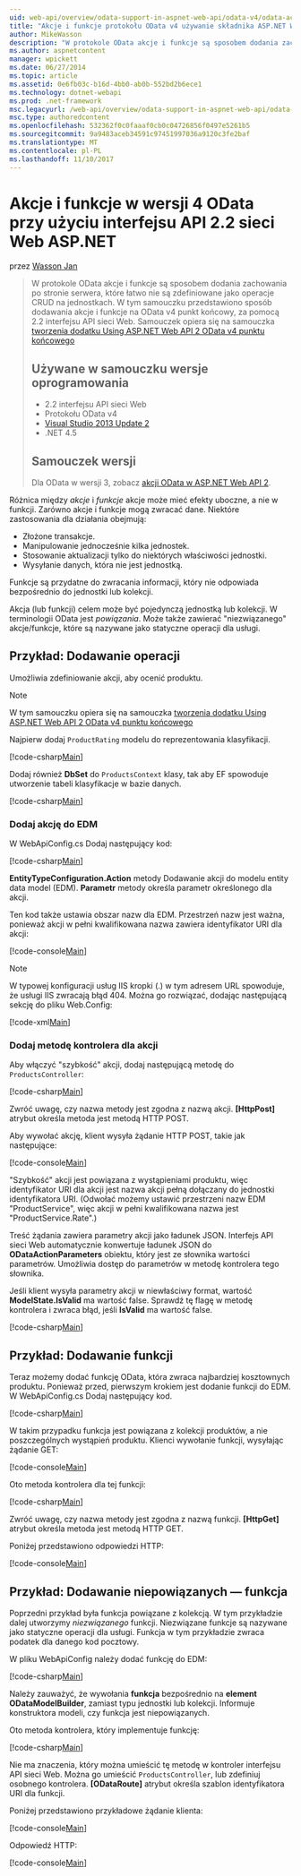 ```yaml
---
uid: web-api/overview/odata-support-in-aspnet-web-api/odata-v4/odata-actions-and-functions
title: "Akcje i funkcje protokołu OData v4 używanie składnika ASP.NET Web API 2.2 | Dokumentacja firmy Microsoft"
author: MikeWasson
description: "W protokole OData akcje i funkcje są sposobem dodania zachowania po stronie serwera, które łatwo nie są zdefiniowane jako operacje CRUD na jednostkach. Ten samouczek pokazuje, jak..."
ms.author: aspnetcontent
manager: wpickett
ms.date: 06/27/2014
ms.topic: article
ms.assetid: 0e6fb03c-b16d-4bb0-ab0b-552bd2b6ece1
ms.technology: dotnet-webapi
ms.prod: .net-framework
msc.legacyurl: /web-api/overview/odata-support-in-aspnet-web-api/odata-v4/odata-actions-and-functions
msc.type: authoredcontent
ms.openlocfilehash: 532362f0c0faaaf0cb0c04726856f0497e5261b5
ms.sourcegitcommit: 9a9483aceb34591c97451997036a9120c3fe2baf
ms.translationtype: MT
ms.contentlocale: pl-PL
ms.lasthandoff: 11/10/2017
---
```

<a name="actions-and-functions-in-odata-v4-using-aspnet-web-api-22"></a>Akcje i funkcje w wersji 4 OData przy użyciu interfejsu API 2.2 sieci Web ASP.NET
====================
przez [Wasson Jan](https://github.com/MikeWasson)

> W protokole OData akcje i funkcje są sposobem dodania zachowania po stronie serwera, które łatwo nie są zdefiniowane jako operacje CRUD na jednostkach. W tym samouczku przedstawiono sposób dodawania akcje i funkcje na OData v4 punkt końcowy, za pomocą 2.2 interfejsu API sieci Web. Samouczek opiera się na samouczka [tworzenia dodatku Using ASP.NET Web API 2 OData v4 punktu końcowego](create-an-odata-v4-endpoint.md)
> 
> ## <a name="software-versions-used-in-the-tutorial"></a>Używane w samouczku wersje oprogramowania
> 
> 
> - 2.2 interfejsu API sieci Web
> - Protokołu OData v4
> - [Visual Studio 2013 Update 2](https://www.visualstudio.com/downloads/download-visual-studio-vs)
> - .NET 4.5
> 
> 
> ## <a name="tutorial-versions"></a>Samouczek wersji
> 
> Dla OData w wersji 3, zobacz [akcji OData w ASP.NET Web API 2](../odata-v3/odata-actions.md).


Różnica między *akcje* i *funkcje* akcje może mieć efekty uboczne, a nie w funkcji. Zarówno akcje i funkcje mogą zwracać dane. Niektóre zastosowania dla działania obejmują:

- Złożone transakcje.
- Manipulowanie jednocześnie kilka jednostek.
- Stosowanie aktualizacji tylko do niektórych właściwości jednostki.
- Wysyłanie danych, która nie jest jednostką.

Funkcje są przydatne do zwracania informacji, który nie odpowiada bezpośrednio do jednostki lub kolekcji.

Akcja (lub funkcji) celem może być pojedynczą jednostką lub kolekcji. W terminologii OData jest *powiązania*. Może także zawierać &quot;niezwiązanego&quot; akcje/funkcje, które są nazywane jako statyczne operacji dla usługi.

## <a name="example-adding-an-action"></a>Przykład: Dodawanie operacji

Umożliwia zdefiniowanie akcji, aby ocenić produktu.

> [!NOTE]
> W tym samouczku opiera się na samouczka [tworzenia dodatku Using ASP.NET Web API 2 OData v4 punktu końcowego](create-an-odata-v4-endpoint.md)


Najpierw dodaj `ProductRating` modelu do reprezentowania klasyfikacji.

[!code-csharp[Main](odata-actions-and-functions/samples/sample1.cs)]

Dodaj również **DbSet** do `ProductsContext` klasy, tak aby EF spowoduje utworzenie tabeli klasyfikacje w bazie danych.

[!code-csharp[Main](odata-actions-and-functions/samples/sample2.cs)]

### <a name="add-the-action-to-the-edm"></a>Dodaj akcję do EDM

W WebApiConfig.cs Dodaj następujący kod:

[!code-csharp[Main](odata-actions-and-functions/samples/sample3.cs)]

**EntityTypeConfiguration.Action** metody Dodawanie akcji do modelu entity data model (EDM). **Parametr** metody określa parametr określonego dla akcji.

Ten kod także ustawia obszar nazw dla EDM. Przestrzeń nazw jest ważna, ponieważ akcji w pełni kwalifikowana nazwa zawiera identyfikator URI dla akcji:

[!code-console[Main](odata-actions-and-functions/samples/sample4.cmd)]

> [!NOTE]
> W typowej konfiguracji usług IIS kropki (.) w tym adresem URL spowoduje, że usługi IIS zwracają błąd 404. Można go rozwiązać, dodając następującą sekcję do pliku Web.Config:

[!code-xml[Main](odata-actions-and-functions/samples/sample5.xml)]

### <a name="add-a-controller-method-for-the-action"></a>Dodaj metodę kontrolera dla akcji

Aby włączyć &quot;szybkość&quot; akcji, dodaj następującą metodę do `ProductsController`:

[!code-csharp[Main](odata-actions-and-functions/samples/sample6.cs)]

Zwróć uwagę, czy nazwa metody jest zgodna z nazwą akcji. **[HttpPost]** atrybut określa metoda jest metodą HTTP POST.

Aby wywołać akcję, klient wysyła żądanie HTTP POST, takie jak następujące:

[!code-console[Main](odata-actions-and-functions/samples/sample7.cmd)]

&quot;Szybkość&quot; akcji jest powiązana z wystąpieniami produktu, więc identyfikator URI dla akcji jest nazwa akcji pełną dołączany do jednostki identyfikatora URI. (Odwołać możemy ustawić przestrzeni nazw EDM &quot;ProductService&quot;, więc akcji w pełni kwalifikowana nazwa jest &quot;ProductService.Rate&quot;.)

Treść żądania zawiera parametry akcji jako ładunek JSON. Interfejs API sieci Web automatycznie konwertuje ładunek JSON do **ODataActionParameters** obiektu, który jest ze słownika wartości parametrów. Umożliwia dostęp do parametrów w metodę kontrolera tego słownika.

Jeśli klient wysyła parametry akcji w niewłaściwy format, wartość **ModelState.IsValid** ma wartość false. Sprawdź tę flagę w metodę kontrolera i zwraca błąd, jeśli **IsValid** ma wartość false.

[!code-csharp[Main](odata-actions-and-functions/samples/sample8.cs)]

## <a name="example-adding-a-function"></a>Przykład: Dodawanie funkcji

Teraz możemy dodać funkcję OData, która zwraca najbardziej kosztownych produktu. Ponieważ przed, pierwszym krokiem jest dodanie funkcji do EDM. W WebApiConfig.cs Dodaj następujący kod.

[!code-csharp[Main](odata-actions-and-functions/samples/sample9.cs)]

W takim przypadku funkcja jest powiązana z kolekcji produktów, a nie poszczególnych wystąpień produktu. Klienci wywołanie funkcji, wysyłając żądanie GET:

[!code-console[Main](odata-actions-and-functions/samples/sample10.cmd)]

Oto metoda kontrolera dla tej funkcji:

[!code-csharp[Main](odata-actions-and-functions/samples/sample11.cs)]

Zwróć uwagę, czy nazwa metody jest zgodna z nazwą funkcji. **[HttpGet]** atrybut określa metoda jest metodą HTTP GET.

Poniżej przedstawiono odpowiedzi HTTP:

[!code-console[Main](odata-actions-and-functions/samples/sample12.cmd)]

## <a name="example-adding-an-unbound-function"></a>Przykład: Dodawanie niepowiązanych — funkcja

Poprzedni przykład była funkcja powiązane z kolekcją. W tym przykładzie dalej utworzymy *niezwiązanego* funkcji. Niezwiązane funkcje są nazywane jako statyczne operacji dla usługi. Funkcja w tym przykładzie zwraca podatek dla danego kod pocztowy.

W pliku WebApiConfig należy dodać funkcję do EDM:

[!code-csharp[Main](odata-actions-and-functions/samples/sample13.cs)]

Należy zauważyć, że wywołania **funkcja** bezpośrednio na **element ODataModelBuilder**, zamiast typu jednostki lub kolekcji. Informuje konstruktora modeli, czy funkcja jest niepowiązanych.

Oto metoda kontrolera, który implementuje funkcję:

[!code-csharp[Main](odata-actions-and-functions/samples/sample14.cs)]

Nie ma znaczenia, który można umieścić tę metodę w kontroler interfejsu API sieci Web. Można go umieścić `ProductsController`, lub zdefiniuj osobnego kontrolera. **[ODataRoute]** atrybut określa szablon identyfikatora URI dla funkcji.

Poniżej przedstawiono przykładowe żądanie klienta:

[!code-console[Main](odata-actions-and-functions/samples/sample15.cmd)]

Odpowiedź HTTP:

[!code-console[Main](odata-actions-and-functions/samples/sample16.cmd)]
